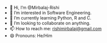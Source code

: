 - 👋 Hi, I’m @Mirbalaj-Rishi
- 👀 I’m interested in Software Engineering.
- 🌱 I’m currently learning Python, R and C.
- 💞️ I’m looking to collaborate on anything.
- 📫 How to reach me: rishimirbalaj@gmail.com
- 😄 Pronouns: He/Him
